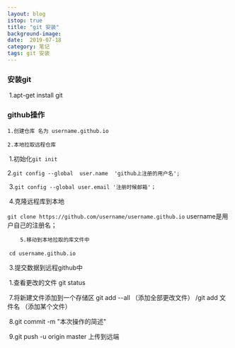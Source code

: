 ```yaml
---
layout: blog
istop: true
title: "git 安装"
background-image: 
date:  2019-07-18
category: 笔记
tags: git 安装
---
```

### 安装git

​	1.apt-get install git

### github操作

 	1.创建仓库 名为 username.github.io

 	2.本地拉取远程仓库

​			1.初始化`git init`

​			2.`git config --global  user.name  'github上注册的用户名';`

​			3.`git config --global user.email '注册时候邮箱'；`

​			4.克隆远程库到本地

​				`git clone https://github.com/username/username.github.io`     username是用户自己的注册名；

 	   	5.移动到本地拉取的库文件中

​				`cd username.github.io`

​		3.提交数据到远程github中

​			1.查看更改的文件 git status

​			7.将新建文件添加到一个存储区 git add --all （添加全部更改文件） /git add 文件名 （添加某个文件）

​			8.git commit -m "本次操作的简述"

​			9.git push -u origin master  上传到远端
